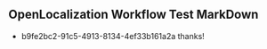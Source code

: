 ## OpenLocalization Workflow Test MarkDown
* b9fe2bc2-91c5-4913-8134-4ef33b161a2a thanks!

<!--HONumber=Aug16_HO5-->


